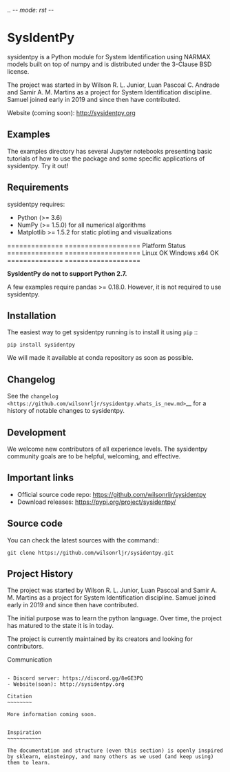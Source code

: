 .. -*- mode: rst -*-

SysIdentPy
============

sysidentpy is a Python module for System Identification using NARMAX models built on top of numpy and
is distributed under the 3-Clause BSD license.

The project was started in by Wilson R. L. Junior, Luan
Pascoal C. Andrade and Samir A. M. Martins as a project for System Identification
discipline. Samuel joined early in 2019 and since then have contributed.

Website (coming soon): http://sysidentpy.org

Examples
--------
The examples directory has several Jupyter notebooks presenting basic tutorials of how to use the package and some specific applications of sysidentpy. Try it out!

Requirements
------------

sysidentpy requires:

- Python (>= 3.6)
- NumPy (>= 1.5.0) for all numerical algorithms
- Matplotlib >= 1.5.2 for static plotiing and visualizations

==============   ===================
Platform         Status
==============   ===================
Linux            OK
Windows x64      OK
==============   ===================

**SysIdentPy do not to support Python 2.7.**

A few examples require pandas >= 0.18.0. However, it is not required to use sysidentpy.

Installation
------------

The easiest way to get sysidentpy running is to install it using ``pip``   ::

    pip install sysidentpy

We will made it available at conda repository as soon as possible.

Changelog
---------

See the `changelog <https://github.com/wilsonrljr/sysidentpy.whats_is_new.md>`__
for a history of notable changes to sysidentpy.

Development
-----------

We welcome new contributors of all experience levels. The sysidentpy community goals are to be helpful, welcoming, and effective.

Important links
---------------

- Official source code repo: https://github.com/wilsonrljr/sysidentpy
- Download releases: https://pypi.org/project/sysidentpy/


Source code
-----------

You can check the latest sources with the command::

    git clone https://github.com/wilsonrljr/sysidentpy.git

Project History
---------------

The project was started by Wilson R. L. Junior, Luan Pascoal and Samir A. M. Martins as a project for System Identification discipline. Samuel joined early in 2019 and since then have contributed.

The initial purpose was to learn the python language. Over time, the project has matured to the state it is in today.

The project is currently maintained by its creators and looking for
contributors.

Communication
~~~~~~~~~~~~~

- Discord server: https://discord.gg/8eGE3PQ
- Website(soon): http://sysidentpy.org

Citation
~~~~~~~~

More information coming soon.


Inspiration
~~~~~~~~~~~

The documentation and structure (even this section) is openly inspired by sklearn, einsteinpy, and many others as we used (and keep using) them to learn.